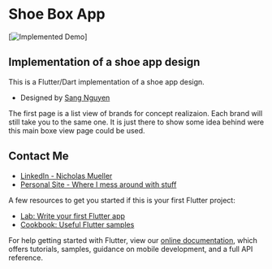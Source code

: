 # Shoe Box App

[![Implemented Demo](https://j.gifs.com/OMLLGr.gif)]

## Implementation of a shoe app design

This is a Flutter/Dart implementation of a shoe app design.
- Designed by [Sang Nguyen](https://dribbble.com/sanggggg)

The first page is a list view of brands for concept realizaion. Each brand will still take you to 
the same one. It is just there to show some idea behind were this main boxe view page could be used.

## Contact Me
- [LinkedIn - Nicholas Mueller](https://www.linkedin.com/in/nicholas-mueller-b12006b6/)
- [Personal Site - Where I mess around with stuff](https://nightmue.github.io/)

A few resources to get you started if this is your first Flutter project:

- [Lab: Write your first Flutter app](https://flutter.dev/docs/get-started/codelab)
- [Cookbook: Useful Flutter samples](https://flutter.dev/docs/cookbook)

For help getting started with Flutter, view our 
[online documentation](https://flutter.dev/docs), which offers tutorials, 
samples, guidance on mobile development, and a full API reference.
